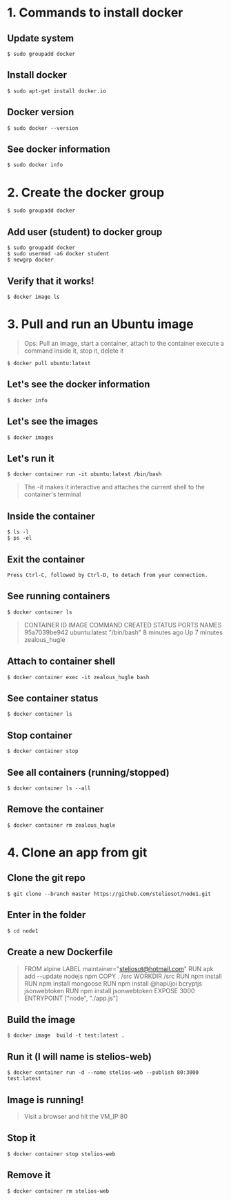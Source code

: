 # 1. Commands to install docker

## Update system

    $ sudo groupadd docker

## Install docker

    $ sudo apt-get install docker.io

## Docker version

    $ sudo docker --version

## See docker information

    $ sudo docker info

# 2. Create the docker group

    $ sudo groupadd docker

## Add user (student) to docker group

    $ sudo groupadd docker
    $ sudo usermod -aG docker student
    $ newgrp docker

## Verify that it works!

    $ docker image ls

# 3. Pull and run an Ubuntu image
> Ops: Pull an image, start a container, attach to the container
> execute a command inside it, stop it, delete it

    $ docker pull ubuntu:latest

## Let's see the docker information

    $ docker info

## Let's see the images

    $ docker images

## Let's run it

    $ docker container run -it ubuntu:latest /bin/bash

> The -it makes it interactive and attaches the current shell to the container's terminal

## Inside the container

    $ ls -l
    $ ps -el

## Exit the container 

    Press Ctrl-C, followed by Ctrl-D, to detach from your connection.

## See running containers

    $ docker container ls

> CONTAINER ID   IMAGE           COMMAND       CREATED         STATUS         PORTS     NAMES
> 95a7039be942   ubuntu:latest   "/bin/bash"   8 minutes ago   Up 7 minutes             zealous_hugle

## Attach to container shell

    $ docker container exec -it zealous_hugle bash

## See container status

    $ docker container ls

## Stop container

    $ docker container stop

## See all containers (running/stopped)

    $ docker container ls --all

## Remove the container

    $ docker container rm zealous_hugle

# 4. Clone an app from git

## Clone the git repo

    $ git clone --branch master https://github.com/steliosot/node1.git

## Enter in the folder 

    $ cd node1

## Create a new Dockerfile

> FROM alpine
> LABEL maintainer="steliosot@hotmail.com"
> RUN apk add --update nodejs npm
> COPY . /src
> WORKDIR /src
> RUN  npm install
> RUN  npm install mongoose
> RUN  npm install @hapi/joi bcryptjs jsonwebtoken
> RUN  npm install jsonwebtoken
> EXPOSE 3000
> ENTRYPOINT ["node", "./app.js"]

## Build the image

    $ docker image  build -t test:latest .

## Run it (I will name is stelios-web)

    $ docker container run -d --name stelios-web --publish 80:3000 test:latest

## Image is running!

> Visit a browser and hit the VM_IP:80

## Stop it

    $ docker container stop stelios-web

## Remove it

    $ docker container rm stelios-web 
